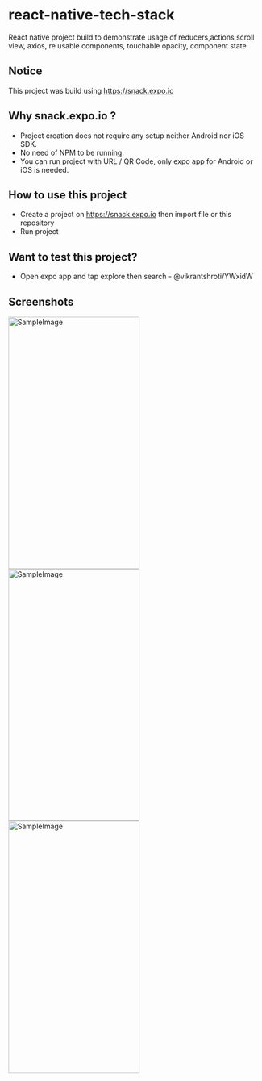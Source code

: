 # react-native-tech-stack
React native project build to demonstrate usage of reducers,actions,scroll view, axios, re usable components, touchable opacity, component state

## Notice
This project was build using https://snack.expo.io

## Why snack.expo.io ?
- Project creation does not require any setup neither Android nor iOS SDK.
- No need of NPM to be running.
- You can run project with URL / QR Code, only expo app for Android or iOS is needed.

## How to use this project
- Create a project on https://snack.expo.io then import file or this repository
- Run project

## Want to test this project?
- Open expo app and tap explore then search - @vikrantshroti/YWxidW

## Screenshots
 <img src = screenshots/Screenshot_20181025-161917.png width="260" height="500" alt="SampleImage"/>  <img src = screenshots/Screenshot_20181025-161922.png width="260" height="500" alt="SampleImage"/>  <img src = screenshots/Screenshot_20181025-161928.png width="260" height="500" alt="SampleImage"/>

